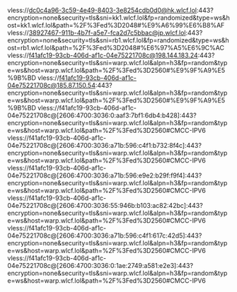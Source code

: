 vless://dc0c4a96-3c59-4e49-8403-3e8254cdb0d0@hk.wlcf.lol:443?encryption=none&security=tls&sni=kk1.wlcf.lol&fp=randomized&type=ws&host=kk1.wlcf.lol&path=%2F%3Fed%3D2048#%E9%A6%99%E6%B8%AF
vless://38927467-911b-4b7f-a5e7-fca2d7c5bbac@jp.wlcf.lol:443?encryption=none&security=tls&sni=rb1.wlcf.lol&fp=randomized&type=ws&host=rb1.wlcf.lol&path=%2F%3Fed%3D2048#%E6%97%A5%E6%9C%AC
vless://f41afc19-93cb-406d-af1c-04e75221708c@198.144.183.24:443?encryption=none&security=tls&sni=warp.wlcf.lol&alpn=h3&fp=random&type=ws&host=warp.wlcf.lol&path=%2F%3Fed%3D2560#%E9%9F%A9%E5%9B%BD
vless://f41afc19-93cb-406d-af1c-04e75221708c@185.87.150.54:443?encryption=none&security=tls&sni=warp.wlcf.lol&alpn=h3&fp=random&type=ws&host=warp.wlcf.lol&path=%2F%3Fed%3D2560#%E9%9F%A9%E5%9B%BD
vless://f41afc19-93cb-406d-af1c-04e75221708c@[2606:4700:3036:0:aaf3:7bf1:6db4:b428]:443?encryption=none&security=tls&sni=warp.wlcf.lol&alpn=h3&fp=random&type=ws&host=warp.wlcf.lol&path=%2F%3Fed%3D2560#CMCC-IPV6
vless://f41afc19-93cb-406d-af1c-04e75221708c@[2606:4700:3036:a71b:596:c4f1:b732:8f4c]:443?encryption=none&security=tls&sni=warp.wlcf.lol&alpn=h3&fp=random&type=ws&host=warp.wlcf.lol&path=%2F%3Fed%3D2560#CMCC-IPV6
vless://f41afc19-93cb-406d-af1c-04e75221708c@[2606:4700:3036:a71b:596:e9e2:b29f:f9f4]:443?encryption=none&security=tls&sni=warp.wlcf.lol&alpn=h3&fp=random&type=ws&host=warp.wlcf.lol&path=%2F%3Fed%3D2560#CMCC-IPV6
vless://f41afc19-93cb-406d-af1c-04e75221708c@[2606:4700:3036:55:946b:b103:ac82:42bc]:443?encryption=none&security=tls&sni=warp.wlcf.lol&alpn=h3&fp=random&type=ws&host=warp.wlcf.lol&path=%2F%3Fed%3D2560#CMCC-IPV6
vless://f41afc19-93cb-406d-af1c-04e75221708c@[2606:4700:3036:a71b:596:c4f1:617c:42d5]:443?encryption=none&security=tls&sni=warp.wlcf.lol&alpn=h3&fp=random&type=ws&host=warp.wlcf.lol&path=%2F%3Fed%3D2560#CMCC-IPV6
vless://f41afc19-93cb-406d-af1c-04e75221708c@[2606:4700:3036:0:1ae:2749:a581:e2e3]:443?encryption=none&security=tls&sni=warp.wlcf.lol&alpn=h3&fp=random&type=ws&host=warp.wlcf.lol&path=%2F%3Fed%3D2560#CMCC-IPV6
